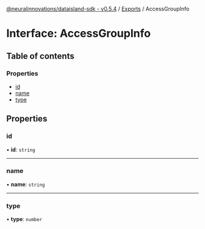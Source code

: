 [@neuralinnovations/dataisland-sdk - v0.5.4](../../README.md) / [Exports](../modules.md) / AccessGroupInfo

# Interface: AccessGroupInfo

## Table of contents

### Properties

- [id](AccessGroupInfo.md#id)
- [name](AccessGroupInfo.md#name)
- [type](AccessGroupInfo.md#type)

## Properties

### id

• **id**: `string`

___

### name

• **name**: `string`

___

### type

• **type**: `number`
